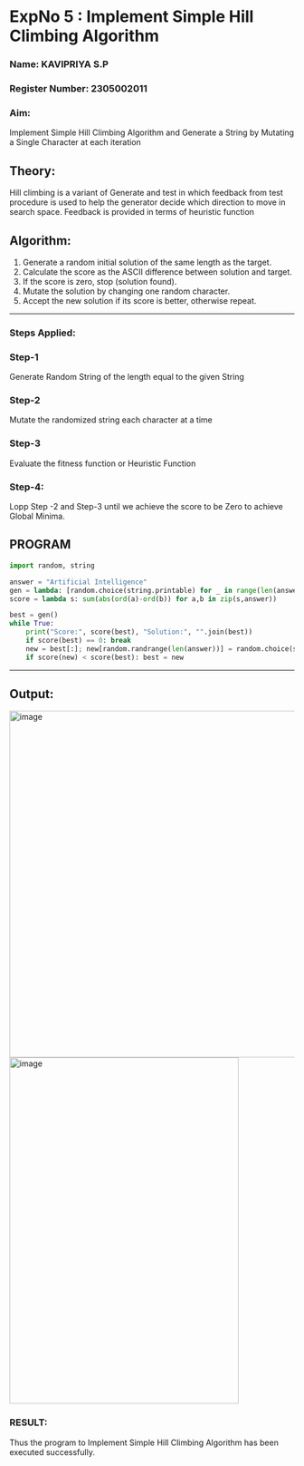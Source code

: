 <h1>ExpNo 5 : Implement Simple Hill Climbing Algorithm</h1> 
<h3>Name: KAVIPRIYA S.P            </h3>
<h3>Register Number: 2305002011         </h3>
<H3>Aim:</H3>
<p>Implement Simple Hill Climbing Algorithm and Generate a String by Mutating a Single Character at each iteration </p>
<h2> Theory: </h2>
<p>Hill climbing is a variant of Generate and test in which feedback from test procedure is used to help the generator decide which direction to move in search space.
Feedback is provided in terms of heuristic function
</p>


<h2>Algorithm:</h2>
<p>
<ol>
 <li> Generate a random initial solution of the same length as the target.</li> 
<li>Calculate the score as the ASCII difference between solution and target.</li>
 <li>If the score is zero, stop (solution found).</li>
 <li>Mutate the solution by changing one random character.</li>
 <li>Accept the new solution if its score is better, otherwise repeat.</li>
</ol>
</p>
<hr>
<h3> Steps Applied:</h3>
<h3>Step-1</h3>
<p> Generate Random String of the length equal to the given String</p>
<h3>Step-2</h3>
<p>Mutate the randomized string each character at a time</p>
<h3>Step-3</h3>
<p> Evaluate the fitness function or Heuristic Function</p>
<h3>Step-4:</h3>
<p> Lopp Step -2 and Step-3  until we achieve the score to be Zero to achieve Global Minima.</p>

## PROGRAM
```python
import random, string

answer = "Artificial Intelligence"
gen = lambda: [random.choice(string.printable) for _ in range(len(answer))]
score = lambda s: sum(abs(ord(a)-ord(b)) for a,b in zip(s,answer))

best = gen()
while True:
    print("Score:", score(best), "Solution:", "".join(best))
    if score(best) == 0: break
    new = best[:]; new[random.randrange(len(answer))] = random.choice(string.printable)
    if score(new) < score(best): best = new
```

<hr>
<h2>Output:</h2>
<img width="548" height="612" alt="image" src="https://github.com/user-attachments/assets/5ff51ae8-1b1e-4b08-b57f-01755c8c5a7e" />
<img width="405" height="611" alt="image" src="https://github.com/user-attachments/assets/d7e18ea0-c19f-4c89-a94c-74a8719e04e3" />



<h3>RESULT:</h3>
<p>Thus the program to Implement Simple Hill Climbing Algorithm has been executed successfully. </p>
